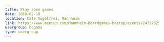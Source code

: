 ```yaml
---
title: Play some games
date: 2018-02-18
location: Cafe Vogelfrei, Mannheim
link: https://www.meetup.com/Mannheim-Boardgames-Meetup/events/247275250/
usergroup: bogama
type: usergroup
---
```

